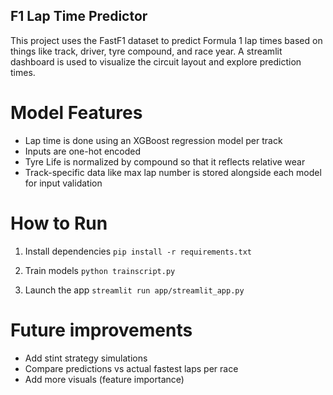 ## F1 Lap Time Predictor

This project uses the FastF1 dataset to predict Formula 1 lap times based on things like track, driver, tyre compound, and race year. A streamlit dashboard is used to visualize the circuit layout and explore prediction times.

# Model Features
- Lap time is done using an XGBoost regression model per track
- Inputs are one-hot encoded
- Tyre Life is normalized by compound so that it reflects relative wear
- Track-specific data like max lap number is stored alongside each model for input validation

# How to Run
1. Install dependencies
```pip install -r requirements.txt```

2. Train models
```python trainscript.py```

4. Launch the app
```streamlit run app/streamlit_app.py```

# Future improvements
- Add stint strategy simulations
- Compare predictions vs actual fastest laps per race
- Add more visuals (feature importance)
